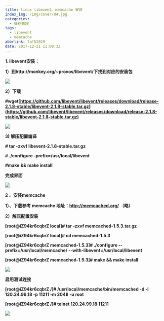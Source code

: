 ```yaml
---
title: linux libevent、memcache 安装
index_img: /img/cover/04.jpg
categories:
  - 缓存管理
tags:
  - libevent 
  - memcache
abbrlink: 7af52029
date: 2017-12-21 11:09:33
---
```

**1. libevent安装：**

**1）到http://monkey.org/~provos/libevent/下找到对应的安装包**

**![](https://img-blog.csdn.net/20171221110401292)** 

**2）下载**

**#wget[https://github.com/libevent/libevent/releases/download/release-2.1.8-stable/libevent-2.1.8-stable.tar.gz](https://github.com/libevent/libevent/releases/download/release-2.1.8-stable/libevent-2.1.8-stable.tar.gz)**

**![](https://img-blog.csdn.net/20171221110416036)** 

**3) 解压配置编译**

**\# tar -zxvf libevent-2.1.8-stable.tar.gz**

**\# ./configure -prefix=/usr/local/libevent**

**#make && make install**

**完成界面**

**![](https://img-blog.csdn.net/20171221110552909)** 

**2 、安装memcache**

**1）、**下载参考 memcache   地址：http://memcached.org/    （略）****

**2）解压配置安装**

**\[root@iZ94kr6cqbrZ local\]#  tar -zxvf memcached-1.5.3.tar.gz**

**\[root@iZ94kr6cqbrZ local\]# cd memcached-1.5.3**

**\[root@iZ94kr6cqbrZ memcached-1.5.3\]# ./configure --prefix=/usr/local/memcache/ --with-libevent=/usr/local/libevent**

**\[root@iZ94kr6cqbrZ memcached-1.5.3\]# make && make install**

![](https://img-blog.csdn.net/20171221110630568)

**启用测试连接**

**\[root@iZ94kr6cqbrZ /\]# /usr/local/memcache/bin/memcached -d -l 120.24.99.18 -p 11211 -m 2048 -u root**

**\[root@iZ94kr6cqbrZ /\]# telnet 120.24.99.18 11211**

![](https://img-blog.csdn.net/20171221110703703)  
